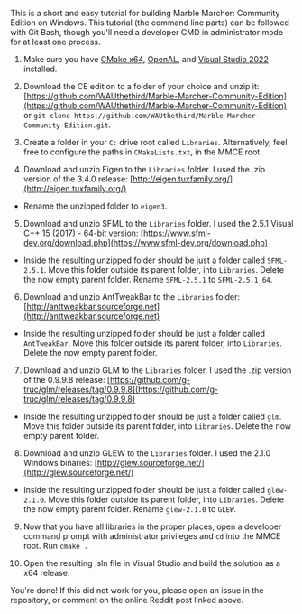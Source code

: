This is a short and easy tutorial for building Marble Marcher: Community Edition on Windows. This tutorial (the command line parts) can be followed with Git Bash, though you'll need a developer CMD in administrator mode for at least one process.

1. Make sure you have [CMake x64](https://cmake.org/download/), [OpenAL](https://www.openal.org/), and [Visual Studio 2022](https://visualstudio.microsoft.com/vs/) installed.

2. Download the CE edition to a folder of your choice and unzip it: [https://github.com/WAUthethird/Marble-Marcher-Community-Edition](https://github.com/WAUthethird/Marble-Marcher-Community-Edition) or `git clone https://github.com/WAUthethird/Marble-Marcher-Community-Edition.git`.

3. Create a folder in your `C:` drive root called `Libraries`. Alternatively, feel free to configure the paths in `CMakeLists.txt`, in the MMCE root.

4. Download and unzip Eigen to the `Libraries` folder. I used the .zip version of the 3.4.0 release: [http://eigen.tuxfamily.org/](http://eigen.tuxfamily.org/)
  * Rename the unzipped folder to `eigen3`.

5. Download and unzip SFML to the `Libraries` folder. I used the 2.5.1 Visual C++ 15 (2017) - 64-bit version: [https://www.sfml-dev.org/download.php](https://www.sfml-dev.org/download.php)
  * Inside the resulting unzipped folder should be just a folder called `SFML-2.5.1`. Move this folder outside its parent folder, into `Libraries`. Delete the now empty parent folder. Rename `SFML-2.5.1` to `SFML-2.5.1_64`.

6. Download and unzip AntTweakBar to the `Libraries` folder: [http://anttweakbar.sourceforge.net](http://anttweakbar.sourceforge.net)
  * Inside the resulting unzipped folder should be just a folder called `AntTweakBar`. Move this folder outside its parent folder, into `Libraries`. Delete the now empty parent folder.

7. Download and unzip GLM to the `Libraries` folder. I used the .zip version of the 0.9.9.8 release: [https://github.com/g-truc/glm/releases/tag/0.9.9.8](https://github.com/g-truc/glm/releases/tag/0.9.9.8)
  * Inside the resulting unzipped folder should be just a folder called `glm`. Move this folder outside its parent folder, into `Libraries`. Delete the now empty parent folder.

8. Download and unzip GLEW to the `Libraries` folder. I used the 2.1.0 Windows binaries: [http://glew.sourceforge.net/](http://glew.sourceforge.net/)
  * Inside the resulting unzipped folder should be just a folder called `glew-2.1.0`. Move this folder outside its parent folder, into `Libraries`. Delete the now empty parent folder. Rename `glew-2.1.0` to `GLEW`.

9. Now that you have all libraries in the proper places, open a developer command prompt with administrator privileges and `cd` into the MMCE root. Run `cmake .`

10. Open the resulting .sln file in Visual Studio and build the solution as a x64 release.

You're done!
If this did not work for you, please open an issue in the repository, or comment on the online Reddit post linked above.
